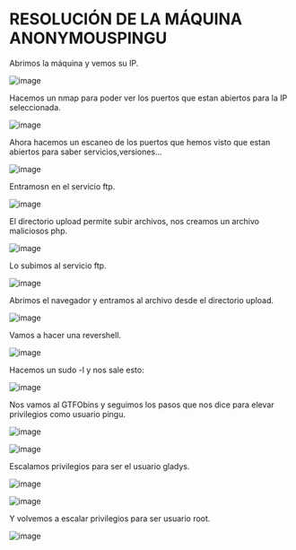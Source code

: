 # RESOLUCIÓN DE LA MÁQUINA ANONYMOUSPINGU

Abrimos la máquina y vemos su IP.

![image](https://github.com/user-attachments/assets/88d6cf8c-7f6b-4ca2-b247-502438d93406)

Hacemos un nmap para poder ver los puertos que estan abiertos para la IP seleccionada.

![image](https://github.com/user-attachments/assets/9346903e-af54-4992-bc9e-f3b474afe3ab)

Ahora hacemos un escaneo de los puertos que hemos visto que estan abiertos para saber servicios,versiones...

![image](https://github.com/user-attachments/assets/8899abdc-cf77-4e81-82f5-e79ef3fe546b)

Entramosn en el servicio ftp.

![image](https://github.com/user-attachments/assets/b02c4e3a-69c2-4233-8958-39c6c8bbf2f1)

El directorio upload permite subir archivos, nos creamos un archivo maliciosos php.

![image](https://github.com/user-attachments/assets/05d14fdd-f79b-415d-9503-6901671da7fb)

Lo subimos al servicio ftp.

![image](https://github.com/user-attachments/assets/1be797a4-6c29-49ff-bd5e-6d36991d8029)

Abrimos el navegador y entramos al archivo desde el directorio upload.

![image](https://github.com/user-attachments/assets/244409fe-199e-46fb-aebe-27cf5ddb01fe)

Vamos a hacer una revershell.

![image](https://github.com/user-attachments/assets/f26dde0d-2145-4570-b567-8d3f388615e0)

Hacemos un sudo -l y nos sale esto: 

![image](https://github.com/user-attachments/assets/e135309b-baf1-45b5-9eb2-a9bf9681152c)

Nos vamos al GTFObins y seguimos los pasos que nos dice para elevar privilegios como usuario pingu.

![image](https://github.com/user-attachments/assets/6e9a7920-69fa-4071-9fc7-2a8f6b562076)

![image](https://github.com/user-attachments/assets/2f3ccc7b-a558-4e20-88c6-b74d2668138c)

Escalamos privilegios para ser el usuario gladys.

![image](https://github.com/user-attachments/assets/b8afebb8-1602-4103-9cea-3e51134acb35)

![image](https://github.com/user-attachments/assets/55cf5d71-25d5-46d5-ab36-c4cd57a47ef0)

Y volvemos a escalar privilegios para ser usuario root.

![image](https://github.com/user-attachments/assets/0c7be553-d222-4ac9-bb13-f39c683de3ba)








